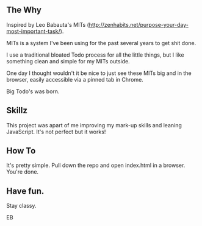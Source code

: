 ## The Why

Inspired by Leo Babauta's MITs (http://zenhabits.net/purpose-your-day-most-important-task/).

MITs is a system I've been using for the past several years to get shit done.

I use a traditional bloated Todo process for all the little things, but I like something clean and simple for my MITs outside.

One day I thought wouldn't it be nice to just see these MITs big and in the browser, easily accessible via a pinned tab in Chrome.

Big Todo's was born.

## Skillz

This project was apart of me improving my mark-up skills and leaning JavaScript. It's not perfect but it works! 

## How To

It's pretty simple. Pull down the repo and open index.html in a browser. You're done.


## Have fun.

Stay classy.

EB